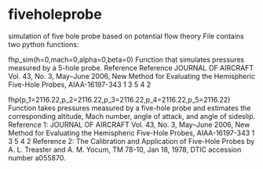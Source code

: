 # fiveholeprobe
simulation of five hole probe based on potential flow theory
File contains two python functions:

fhp_sim(h=0,mach=0,alpha=0,beta=0)
    Function that simulates pressures measured by a 5-hole probe.
    Reference Reference JOURNAL OF AIRCRAFT Vol. 43, No. 3, May–June 2006, 
    New Method for Evaluating the Hemispheric Five-Hole Probes, 
    AIAA-16197-343
      1
    3 5 4
      2
      
fhp(p_1=2116.22,p_2=2116.22,p_3=2116.22,p_4=2116.22,p_5=2116.22)
    Function takes pressures measured by a five-hole probe and estimates the 
    corresponding altitude, Mach number, angle of attack, and angle of sideslip.
    Reference 1:  JOURNAL OF AIRCRAFT Vol. 43, No. 3, May–June 2006, 
    New Method for Evaluating the Hemispheric Five-Hole Probes, 
    AIAA-16197-343
      1
    3 5 4
      2
    Reference 2: The Calibration and Application of Five-Hole Probes
    by A. L. Treaster and A. M. Yocum, TM 78-10, Jan 18, 1978, DTIC accession
    number a055870.
